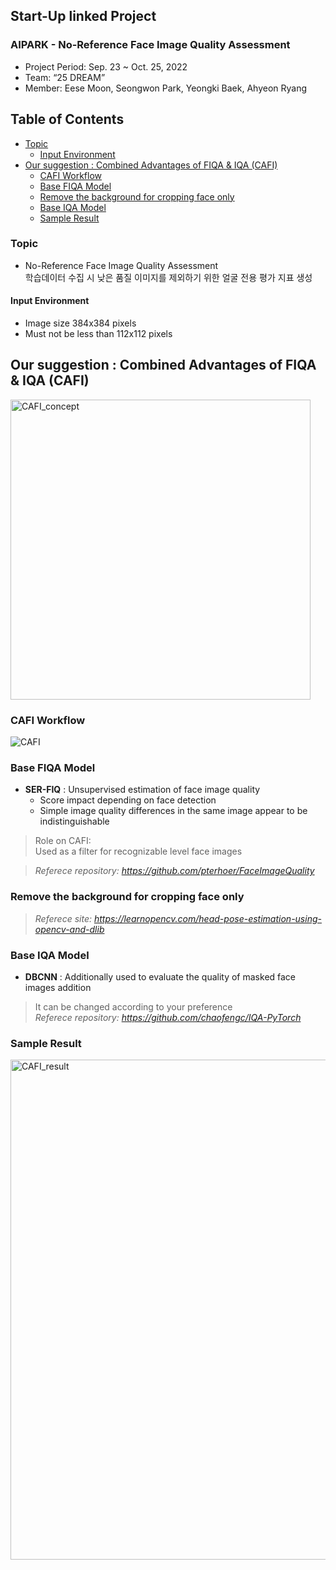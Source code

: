 ## Start-Up linked Project
### AIPARK - No-Reference Face Image Quality Assessment

- Project Period: Sep. 23 ~ Oct. 25, 2022
- Team: “25 DREAM”  
- Member: Eese Moon, Seongwon Park, Yeongki Baek, Ahyeon Ryang

## Table of Contents 
- [Topic](#topic)
  - [Input Environment](#input-environment)
- [Our suggestion : Combined Advantages of FIQA & IQA (CAFI)](#our-suggestion--combined-advantages-of-fiqa--iqa-cafi)
  - [CAFI Workflow ](#cafi-workflow )
  - [Base FIQA Model](#base-fiqa-model)
  - [Remove the background for cropping face only](#remove-the-background-for-cropping-face-only)
  - [Base IQA Model](#base-iqa-model)
  - [Sample Result](#sample-result)

### Topic  
- No-Reference Face Image Quality Assessment  
  학습데이터 수집 시 낮은 품질 이미지를 제외하기 위한 얼굴 전용 평가 지표 생성

#### Input Environment
- Image size 384x384 pixels
- Must not be less than 112x112 pixels


## Our suggestion : Combined Advantages of FIQA & IQA (CAFI)
<img width="480" alt="CAFI_concept" src="https://user-images.githubusercontent.com/103119868/198959453-1ed7c1b0-f90e-4598-8aaa-d68f7accd233.png">  

### CAFI Workflow 
![CAFI](https://user-images.githubusercontent.com/103119868/198959589-02cf3b7e-649b-4a35-8daa-faae508a8c6a.gif)


### Base FIQA Model  
- **SER-FIQ** : Unsupervised estimation of face image quality  
  - Score impact depending on face detection  
  - Simple image quality differences in the same image appear to be indistinguishable  


> Role on CAFI:  
  Used as a filter for recognizable level face images

> *Referece repository: https://github.com/pterhoer/FaceImageQuality*

### Remove the background for cropping face only
> *Referece site: https://learnopencv.com/head-pose-estimation-using-opencv-and-dlib*


### Base IQA Model
- **DBCNN** : Additionally used to evaluate the quality of masked face images addition  
> It can be changed according to your preference  
> *Referece repository: https://github.com/chaofengc/IQA-PyTorch*



### Sample Result
<img width="800" alt="CAFI_result" src="https://user-images.githubusercontent.com/103119868/198959424-8d367dac-2d69-4746-93b9-584edd663150.png">
